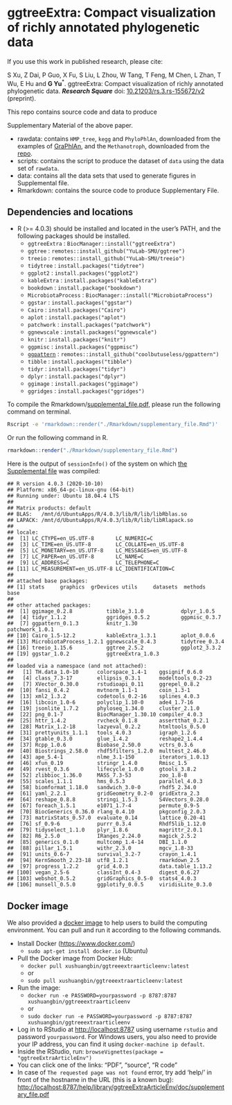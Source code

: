 <!-- README.md is generated from README.Rmd. Please edit that file -->

# ggtreeExtra: Compact visualization of richly annotated phylogenetic data

If you use this work in published research, please cite:

S Xu, Z Dai, P Guo, X Fu, S Liu, L Zhou, W Tang, T Feng, M Chen, L Zhan,
T Wu, E Hu and **G Yu**<sup>\*</sup>. ggtreeExtra: Compact visualization
of richly annotated phylogenetic data. ***Research Square*** doi:
[10.21203/rs.3.rs-155672/v2](https://doi.org/10.21203/rs.3.rs-155672/v2)
(preprint).

This repo contains source code and data to produce
<!--Manuscript and-->Supplementary Material of the above paper.

  - rawdata: contains `HMP_tree`, `kegg` and `PhyloPhlAn`, downloaded
    from the examples of
    [GraPhlAn](https://github.com/biobakery/graphlan/tree/master/examples),
    and the `Methanotroph`, downloaded from the
    [repo](https://github.com/TheWrightonLab/Methanotroph_rpS3Analyses_SmithWrighton2018).
  - scripts: contains the script to produce the dataset of `data` using
    the data set of `rawdata`.
  - data: contains all the data sets that used to generate figures in
    Supplemental file.
  - Rmarkdown: contains the source code to produce Supplementary File.

## Dependencies and locations

<!-- - GNU Make should be located in the user’s PATH -->
<!-- - Python (2 or 3) should be installed and located in the user’s PATH -->
<!--and `Biopython` also should be installed. -->

  - R (\>= 4.0.3) should be installed and located in the user’s PATH,
    and the following packages should be installed.
      - `ggtreeExtra` : `BiocManager::install("ggtreeExtra")`
      - `ggtree` : `remotes::install_github("YuLab-SMU/ggtree")`
      - `treeio` : `remotes::install_github("YuLab-SMU/treeio")`
      - `tidytree` : `install.packages("tidytree")`
      - `ggplot2` : `install.packages("ggplot2")`
      - `kableExtra` : `install.packages("kableExtra")`
      - `bookdown` : `install.package("bookdown")`
      - `MicrobiotaProcess` :
        `BiocManager::install("MicrobiotaProcess")`
      - `ggstar` : `install.packages("ggstar")`
      - `Cairo` : `install.packages("Cairo")`
      - `aplot` : `install.packages("aplot")`
      - `patchwork` : `install.packages("patchwork")`
      - `ggnewscale` : `install.packages("ggnewscale")`
      - `knitr` : `install.packages("knitr")`
      - `ggpmisc` : `install.packages("ggpmisc")`
      - [`ggpattern`](https://github.com/coolbutuseless/ggpattern) :
        `remotes::install_github("coolbutuseless/ggpattern")`
      - `tibble` : `install.packages("tibble")`
      - `tidyr` : `install.packages("tidyr")`
      - `dplyr` : `install.packages("dplyr")`
      - `ggimage` : `install.packages("ggimage")`
      - `ggridges` : `install.packages("ggridges")`

To compile the <!-- Rmarkdown/manuscript.docx and -->
Rmarkdown/[supplemental\_file.pdf](Rmarkdown/supplementary_file.pdf),
please run the following command on terminal.

<!-- ```r
make manuscript && make supple 
``` -->

``` bash
Rscript -e 'rmarkdown::render("./Rmarkdown/supplementary_file.Rmd")'
```

Or run the following command in R.

``` r
rmarkdown::render("./Rmarkdown/supplementary_file.Rmd")
```

Here is the output of `sessionInfo()` of the system on which [the
Supplemental file](Rmarkdown/supplementary_file.pdf) was compiled:

    ## R version 4.0.3 (2020-10-10)
    ## Platform: x86_64-pc-linux-gnu (64-bit)
    ## Running under: Ubuntu 18.04.4 LTS
    ## 
    ## Matrix products: default
    ## BLAS:   /mnt/d/UbuntuApps/R/4.0.3/lib/R/lib/libRblas.so
    ## LAPACK: /mnt/d/UbuntuApps/R/4.0.3/lib/R/lib/libRlapack.so
    ## 
    ## locale:
    ##  [1] LC_CTYPE=en_US.UTF-8       LC_NUMERIC=C              
    ##  [3] LC_TIME=en_US.UTF-8        LC_COLLATE=en_US.UTF-8    
    ##  [5] LC_MONETARY=en_US.UTF-8    LC_MESSAGES=en_US.UTF-8   
    ##  [7] LC_PAPER=en_US.UTF-8       LC_NAME=C                 
    ##  [9] LC_ADDRESS=C               LC_TELEPHONE=C            
    ## [11] LC_MEASUREMENT=en_US.UTF-8 LC_IDENTIFICATION=C       
    ## 
    ## attached base packages:
    ## [1] stats     graphics  grDevices utils     datasets  methods   base     
    ## 
    ## other attached packages:
    ##  [1] ggimage_0.2.8           tibble_3.1.0            dplyr_1.0.5            
    ##  [4] tidyr_1.1.2             ggridges_0.5.2          ggpmisc_0.3.7          
    ##  [7] ggpattern_0.1.3         knitr_1.30              patchwork_1.0.1        
    ## [10] Cairo_1.5-12.2          kableExtra_1.3.1        aplot_0.0.6            
    ## [13] MicrobiotaProcess_1.2.1 ggnewscale_0.4.3        tidytree_0.3.4         
    ## [16] treeio_1.15.6           ggtree_2.5.2            ggplot2_3.3.2          
    ## [19] ggstar_1.0.2            ggtreeExtra_1.0.3      
    ## 
    ## loaded via a namespace (and not attached):
    ##   [1] TH.data_1.0-10      colorspace_1.4-1    ggsignif_0.6.0     
    ##   [4] class_7.3-17        ellipsis_0.3.1      modeltools_0.2-23  
    ##   [7] XVector_0.30.0      rstudioapi_0.11     ggrepel_0.8.2      
    ##  [10] fansi_0.4.2         mvtnorm_1.1-1       coin_1.3-1         
    ##  [13] xml2_1.3.2          codetools_0.2-16    splines_4.0.3      
    ##  [16] libcoin_1.0-6       polyclip_1.10-0     ade4_1.7-16        
    ##  [19] jsonlite_1.7.2      phyloseq_1.34.0     cluster_2.1.0      
    ##  [22] png_0.1-7           BiocManager_1.30.10 compiler_4.0.3     
    ##  [25] httr_1.4.2          rvcheck_0.1.8       assertthat_0.2.1   
    ##  [28] Matrix_1.2-18       lazyeval_0.2.2      htmltools_0.5.0    
    ##  [31] prettyunits_1.1.1   tools_4.0.3         igraph_1.2.6       
    ##  [34] gtable_0.3.0        glue_1.4.2          reshape2_1.4.4     
    ##  [37] Rcpp_1.0.6          Biobase_2.50.0      vctrs_0.3.6        
    ##  [40] Biostrings_2.58.0   rhdf5filters_1.2.0  multtest_2.46.0    
    ##  [43] ape_5.4-1           nlme_3.1-150        iterators_1.0.13   
    ##  [46] xfun_0.19           stringr_1.4.0       Rmisc_1.5          
    ##  [49] rvest_0.3.6         lifecycle_1.0.0     gtools_3.8.2       
    ##  [52] zlibbioc_1.36.0     MASS_7.3-53         zoo_1.8-8          
    ##  [55] scales_1.1.1        hms_0.5.3           parallel_4.0.3     
    ##  [58] biomformat_1.18.0   sandwich_3.0-0      rhdf5_2.34.0       
    ##  [61] yaml_2.2.1          gridGeometry_0.2-0  gridExtra_2.3      
    ##  [64] reshape_0.8.8       stringi_1.5.3       S4Vectors_0.28.0   
    ##  [67] foreach_1.5.1       e1071_1.7-4         permute_0.9-5      
    ##  [70] BiocGenerics_0.36.0 rlang_0.4.10        pkgconfig_2.0.3    
    ##  [73] matrixStats_0.57.0  evaluate_0.14       lattice_0.20-41    
    ##  [76] sf_0.9-6            purrr_0.3.4         Rhdf5lib_1.12.0    
    ##  [79] tidyselect_1.1.0    plyr_1.8.6          magrittr_2.0.1     
    ##  [82] R6_2.5.0            IRanges_2.24.0      magick_2.5.2       
    ##  [85] generics_0.1.0      multcomp_1.4-14     DBI_1.1.0          
    ##  [88] pillar_1.5.1        withr_2.3.0         mgcv_1.8-33        
    ##  [91] units_0.6-7         survival_3.2-7      crayon_1.4.1       
    ##  [94] KernSmooth_2.23-18  utf8_1.2.1          rmarkdown_2.5      
    ##  [97] progress_1.2.2      grid_4.0.3          data.table_1.13.2  
    ## [100] vegan_2.5-6         classInt_0.4-3      digest_0.6.27      
    ## [103] webshot_0.5.2       gridGraphics_0.5-0  stats4_4.0.3       
    ## [106] munsell_0.5.0       ggplotify_0.0.5     viridisLite_0.3.0

## Docker image

We also provided a [docker
image](https://hub.docker.com/r/xushuangbin/ggtreeextraarticleenv) to
help users to build the computing environment. You can pull and run it
according to the following commands.

  - Install Docker (<https://www.docker.com/>)
      - `sudo apt-get install docker.io` (Ubuntu)
  - Pull the Docker image from Docker Hub:
      - `docker pull xushuangbin/ggtreeextraarticleenv:latest`
      - or
      - `sudo pull xushuangbin/ggtreeextraarticleenv:latest`
  - Run the image:
      - `docker run -e PASSWORD=yourpassword -p 8787:8787
        xushuangbin/ggtreeextraarticleenv`
      - or
      - `sudo docker run -e PASSWORD=yourpassword -p 8787:8787
        xushuangbin/ggtreeextraarticleenv`
  - Log in to RStudio at <http://localhost:8787> using username
    `rstudio` and password `yourpassword`. For Windows users, you also
    need to provide your IP address, you can find it using
    `docker-machine ip default`.
  - Inside the RStudio, run: `browseVignettes(package =
    "ggtreeExtraArticleEnv")`
  - You can click one of the links: “PDF”, “source”, “R code”
  - In case of `The requested page was not found` error, try add ‘help/’
    in front of the hostname in the URL (this is a known bug):
    <http://localhost:8787/help/library/ggtreeExtraArticleEnv/doc/supplementary_file.pdf>
